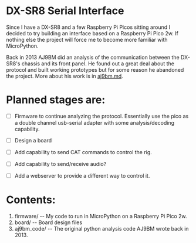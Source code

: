 # DX-SR8 Serial Interface

Since I have a DX-SR8 and a few Raspberry Pi Picos sitting around I decided to try building an interface based on a Raspberry Pi Pico 2w. If nothing else the project will force me to become more familiar with MicroPython.

Back in 2013 AJ9BM did an analysis of the communication between the DX-SR8's chassis and its front panel. He found out a great deal about the protocol and built working prototypes but for some reason he abandoned the project. More about his work is in [aj9bm.md](./aj9bm.md).
 
# Planned stages are:

- [ ] Firmware to continue analyzing the protocol. Essentially use the pico as a double channel usb-serial adapter with some analysis/decoding capability.

- [ ] Design a board

- [ ] Add capability to send CAT commands to control the rig.

- [ ] Add capability to send/receive audio?

- [ ] Add a webserver to provide a different way to control it.


# Contents:

1. firmware/ -- My code to run in MicroPython on a Raspberry Pi Pico 2w.
2. board/ -- Board design files
3. aj9bm_code/ -- The original python analysis code AJ9BM wrote back in 2013.

